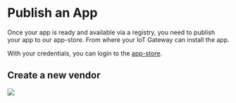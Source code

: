 # Publish an App

Once your app is ready and available via a registry, you need to publish your app to our app-store. From where your IoT Gateway can install the app.

With your credentials, you can login to the [app-store](https://app-store.exa.sicon.io).

## Create a new vendor

![](/app-store.png)
